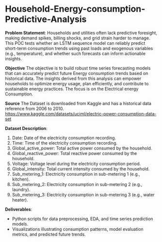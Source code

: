 # Household-Energy-consumption-Predictive-Analysis

**Problem Statement**: 
Households and utilities often lack predictive foresight, making demand spikes, billing shocks, and grid strain harder to manage. This POC tests whether an LSTM sequence model can reliably predict short-term consumption trends using past loads and exogenous variables (e.g., temperature), and whether such forecasts can inform actionable insights.

**Objective**
The objective is to  build robust time series forecasting models that can accurately predict future Energy  consumption trends based on historical data. The insights derived from this analysis can empower  households to optimize energy usage, plan efficiently, and contribute to sustainable energy  practices. The focus is on the Electrical energy Consumption. 

**Source**
The Dataset is downloaded from Kaggle and has a historical data reference from 2006 to 2010.
  https://www.kaggle.com/datasets/uciml/electric-power-consumption-data-set


**Dataset Description**:
1. Date: Date of the electricity consumption recording.
2. Time: Time of the electricity consumption recording.
3. Global_active_power: Total active power consumed by the household.
4. Global_reactive_power: Total reactive power consumed by the household.
5. Voltage: Voltage level during the electricity consumption period.
6. Global_intensity: Total current intensity consumed by the household.
7. Sub_metering_1: Electricity consumption in sub-metering 1 (e.g., kitchen).
8. Sub_metering_2: Electricity consumption in sub-metering 2 (e.g., laundry).
9. Sub_metering_3: Electricity consumption in sub-metering 3 (e.g., water heater).

**Deliverables**:
- Python scripts for data preprocessing, EDA, and time series prediction models.
- Visualizations illustrating consumption patterns, model evaluation metrics, and predicted future trends.
